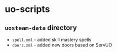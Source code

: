 # uo-scripts

## `uosteam-data` directory

* `spell.xml` - added skill mastery spells
* `doors.xml` - added new doors based on ServUO

